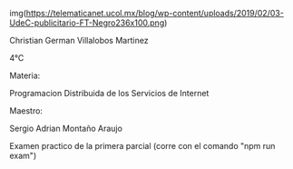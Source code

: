 img(https://telematicanet.ucol.mx/blog/wp-content/uploads/2019/02/03-UdeC-publicitario-FT-Negro236x100.png)

Christian German Villalobos Martinez

4°C



Materia:

Programacion Distribuida de los Servicios de Internet



Maestro:

Sergio Adrian Montaño Araujo



Examen practico de la primera parcial (corre con el comando "npm run exam")


